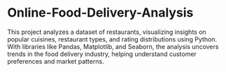 # Online-Food-Delivery-Analysis
This project analyzes a dataset of restaurants, visualizing insights on popular cuisines, restaurant types, and rating distributions using Python. With libraries like Pandas, Matplotlib, and Seaborn, the analysis uncovers trends in the food delivery industry, helping understand customer preferences and market patterns.
